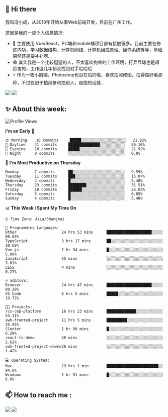 ## 👋 Hi there

我叫冯小成，从2018年开始从事Web前端开发，目前在广州工作。

这里是我的一些个人信息情况:

- 🌱 主要使用 Vue/React，PC端和mobile端项目都有接触很多。目前主要在修练内功，学习数据结构、计算机网络、计算机组成原理、操作系统等等，基础果然还是要补补啊...
- 😄 其实我是一个比较逗逼的人，不太喜欢拘束的工作环境，打乒乓球也是超厉害的，工作这几年都没找到对手哈哈哈
- ⚡ 作为一枚小前端，Photoshop也没在怕的啦，喜欢拍照修图，拍得超好看那种，不过仅限于拍风景和拍别人，自拍的话就...

![](https://github-readme-stats.vercel.app/api?username=fxpixels&theme=graywhite&hide_border=true)
![](https://github-readme-stats.vercel.app/api/top-langs/?username=fxpixels&hide_border=true&layout=compact)

<!--
<img src="https://github-readme-stats.vercel.app/api?username=fxpixels&theme=graywhite&hide_border=true" width="500" alt=""/>
<img src="https://github-readme-stats.vercel.app/api/top-langs/?username=fxpixels&hide_border=true&layout=compact" width="300" alt=""/>
-->
## ✨ About this week:
<!--START_SECTION:waka-->
![Profile Views](http://img.shields.io/badge/Profile%20Views-1-blue)

**I'm an Early 🐤** 

```text
🌞 Morning    16 commits     █████░░░░░░░░░░░░░░░░░░░░   21.92% 
🌆 Daytime    41 commits     ██████████████░░░░░░░░░░░   56.16% 
🌃 Evening    16 commits     █████░░░░░░░░░░░░░░░░░░░░   21.92% 
🌙 Night      0 commits      ░░░░░░░░░░░░░░░░░░░░░░░░░   0.0%

```
📅 **I'm Most Productive on Thursday** 

```text
Monday       7 commits      ██░░░░░░░░░░░░░░░░░░░░░░░   9.59% 
Tuesday      11 commits     ███░░░░░░░░░░░░░░░░░░░░░░   15.07% 
Wednesday    4 commits      █░░░░░░░░░░░░░░░░░░░░░░░░   5.48% 
Thursday     23 commits     ████████░░░░░░░░░░░░░░░░░   31.51% 
Friday       19 commits     ██████░░░░░░░░░░░░░░░░░░░   26.03% 
Saturday     5 commits      █░░░░░░░░░░░░░░░░░░░░░░░░   6.85% 
Sunday       4 commits      █░░░░░░░░░░░░░░░░░░░░░░░░   5.48%

```


📊 **This Week I Spent My Time On** 

```text
⌚︎ Time Zone: Asia/Shanghai

💬 Programming Languages: 
Other                    24 hrs 53 mins      ████████████████████░░░░░   80.63% 
TypeScript               3 hrs 17 mins       ██░░░░░░░░░░░░░░░░░░░░░░░   10.68% 
Vue.js                   1 hr 34 mins        █░░░░░░░░░░░░░░░░░░░░░░░░   5.09% 
JavaScript               55 mins             ░░░░░░░░░░░░░░░░░░░░░░░░░   3.01% 
LESS                     4 mins              ░░░░░░░░░░░░░░░░░░░░░░░░░   0.27%

🔥 Editors: 
Browser                  24 hrs 47 mins      ████████████████████░░░░░   80.28% 
VS Code                  6 hrs 5 mins        █████░░░░░░░░░░░░░░░░░░░░   19.72%

🐱‍💻 Projects: 
rcs-cmp-platform         16 hrs 23 mins      █████████████░░░░░░░░░░░░   53.11% 
xwh-fronted-project      11 hrs 5 mins       █████████░░░░░░░░░░░░░░░░   35.95% 
CCenter                  1 hr 56 mins        █░░░░░░░░░░░░░░░░░░░░░░░░   6.29% 
react-ts-demo            48 mins             ░░░░░░░░░░░░░░░░░░░░░░░░░   2.62% 
xwh-fronted-project-devne26 mins             ░░░░░░░░░░░░░░░░░░░░░░░░░   1.42%

💻 Operating System: 
Mac                      29 hrs 1 min        ███████████████████████░░   94.0% 
Windows                  1 hr 51 mins        █░░░░░░░░░░░░░░░░░░░░░░░░   6.0%

```


<!--END_SECTION:waka-->

## :mailbox: How to reach me : 

[<img src="https://img.icons8.com/bubbles/50/000000/gmail.png"/>](mailto:iampcfox@gmail.com)
[<img target="_blank" src="https://img.icons8.com/bubbles/50/000000/github.png">](https://github.com/FxPixels)



<!-- ![Visitor Badge](https://visitor-badge.laobi.icu/badge?page_id=fxpixels) -->

<!--
**FxPixels/FxPixels** is a ✨ _special_ ✨ repository because its `README.md` (this file) appears on your GitHub profile.

Here are some ideas to get you started:

- 🔭 I’m currently working on ...
- 🌱 I’m currently learning ...
- 👯 I’m looking to collaborate on ...
- 🤔 I’m looking for help with ...
- 💬 Ask me about ...
- 📫 How to reach me: ...
- 😄 Pronouns: ...
- ⚡ Fun fact: ...
-->
